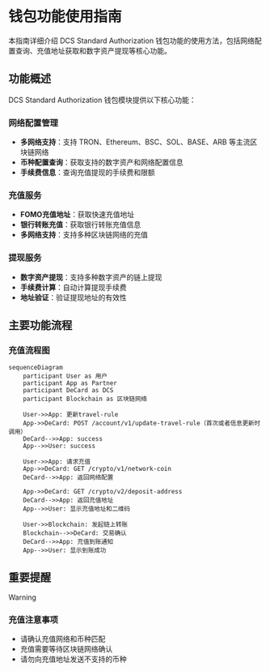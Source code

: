# 钱包功能使用指南

本指南详细介绍 DCS Standard Authorization  钱包功能的使用方法，包括网络配置查询、充值地址获取和数字资产提现等核心功能。

## 功能概述

DCS Standard Authorization 钱包模块提供以下核心功能：

### 网络配置管理
- **多网络支持**：支持 TRON、Ethereum、BSC、SOL、BASE、ARB 等主流区块链网络
- **币种配置查询**：获取支持的数字资产和网络配置信息
- **手续费信息**：查询充值提现的手续费和限额

### 充值服务
- **FOMO充值地址**：获取快速充值地址
- **银行转账充值**：获取银行转账充值信息
- **多网络支持**：支持多种区块链网络的充值

### 提现服务
- **数字资产提现**：支持多种数字资产的链上提现
- **手续费计算**：自动计算提现手续费
- **地址验证**：验证提现地址的有效性

## 主要功能流程

### 充值流程图

```mermaid
sequenceDiagram
    participant User as 用户
    participant App as Partner
    participant DeCard as DCS
    participant Blockchain as 区块链网络

    User->>App: 更新travel-rule
    App->>DeCard: POST /account/v1/update-travel-rule（首次或者信息更新时调用）
    DeCard-->>App: success
    App-->>User: success
    
    User->>App: 请求充值
    App->>DeCard: GET /crypto/v1/network-coin
    DeCard-->>App: 返回网络配置

    App->>DeCard: GET /crypto/v2/deposit-address
    DeCard-->>App: 返回充值地址
    App-->>User: 显示充值地址和二维码
    
    User->>Blockchain: 发起链上转账
    Blockchain-->>DeCard: 交易确认
    DeCard-->>App: 充值到账通知
    App-->>User: 显示到账成功
```

## 重要提醒

> [!WARNING]
> ### 充值注意事项
> - 请确认充值网络和币种匹配
> - 充值需要等待区块链网络确认
> - 请勿向充值地址发送不支持的币种
